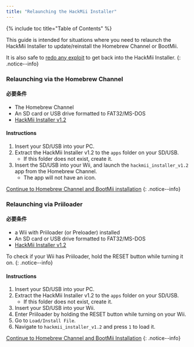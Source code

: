 ```yaml
---
title: "Relaunching the HackMii Installer"
---
```


{% include toc title="Table of Contents" %}

This guide is intended for situations where you need to relaunch the HackMii Installer to update/reinstall the Homebrew Channel or BootMii.

It is also safe to [redo any exploit](get-started) to get back into the HackMii Installer.
{: .notice--info}

### Relaunching via the Homebrew Channel

#### 必要条件

* The Homebrew Channel
* An SD card or USB drive formatted to FAT32/MS-DOS
* [HackMii Installer v1.2](https://bootmii.org/download/)

#### Instructions

1. Insert your SD/USB into your PC.
1. Extract the HackMii Installer v1.2 to the `apps` folder on your SD/USB.
    + If this folder does not exist, create it.
1. Insert the SD/USB into your Wii, and launch the `hackmii_installer_v1.2` app from the Homebrew Channel.
    + The app will not have an icon.

[Continue to Homebrew Channel and BootMii installation](hbc)
{: .notice--info}

### Relaunching via Priiloader

#### 必要条件
* a Wii with Priiloader (or Preloader) installed
* An SD card or USB drive formatted to FAT32/MS-DOS
* [HackMii Installer v1.2](https://bootmii.org/download/)

To check if your Wii has Priiloader, hold the RESET button while turning it on.
{: .notice--info}

#### Instructions

1. Insert your SD/USB into your PC.
1. Extract the HackMii Installer v1.2 to the `apps` folder on your SD/USB.
    + If this folder does not exist, create it.
1. Insert your SD/USB into your Wii.
1. Enter Priiloader by holding the RESET button while turning on your Wii.
1. Go to `Load/Install File`.
1. Navigate to `hackmii_installer_v1.2` and press `1` to load it.

[Continue to Homebrew Channel and BootMii Installation](hbc)
{: .notice--info}
